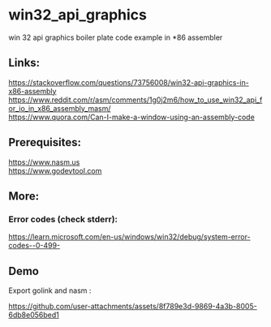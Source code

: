 # win32_api_graphics
win 32 api graphics boiler plate code example in *86 assembler

## Links:

https://stackoverflow.com/questions/73756008/win32-api-graphics-in-x86-assembly <br>
https://www.reddit.com/r/asm/comments/1g0j2m6/how_to_use_win32_api_for_io_in_x86_assembly_masm/ <br>
https://www.quora.com/Can-I-make-a-window-using-an-assembly-code <br>

## Prerequisites:
https://www.nasm.us <br>
https://www.godevtool.com  <br>

## More:
### Error codes (check stderr):
https://learn.microsoft.com/en-us/windows/win32/debug/system-error-codes--0-499-

## Demo
Export golink and nasm : <br>

https://github.com/user-attachments/assets/8f789e3d-9869-4a3b-8005-6db8e056bed1

